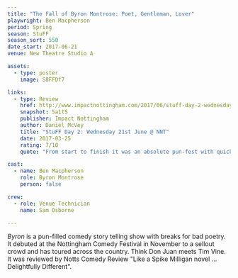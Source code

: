 ```yaml
---
title: "The Fall of Byron Montrose: Poet, Gentleman, Lover"
playwright: Ben Macpherson
period: Spring
season: StuFF
season_sort: 550
date_start: 2017-06-21
venue: New Theatre Studio A

assets:
  - type: poster
    image: S8FFDf7

links:
  - type: Review
    href: http://www.impactnottingham.com/2017/06/stuff-day-2-wednesday-21st-june-nnt/
    snapshot: 5a1tS
    publisher: Impact Nottingham
    author: Daniel McVey 
    title: "StuFF Day 2: Wednesday 21st June @ NNT"
    date: 2017-03-25
    rating: 7/10
    quote: "From start to finish it was an absolute pun-fest with quick-fire barrages of twists being thrown at you throughout."

cast:
  - name: Ben Macpherson
    role: Byron Montrose
    person: false 

crew:
  - role: Venue Technician
    name: Sam Osborne 

---
```


*Byron* is a pun-filled comedy story telling show with breaks for bad poetry. It debuted at the Nottingham Comedy Festival in November to a sellout crowd and has toured across the country. Think Don Juan meets Tim Vine. It was reviewed by Notts Comedy Review "Like a Spike Milligan novel ... Delightfully Different".